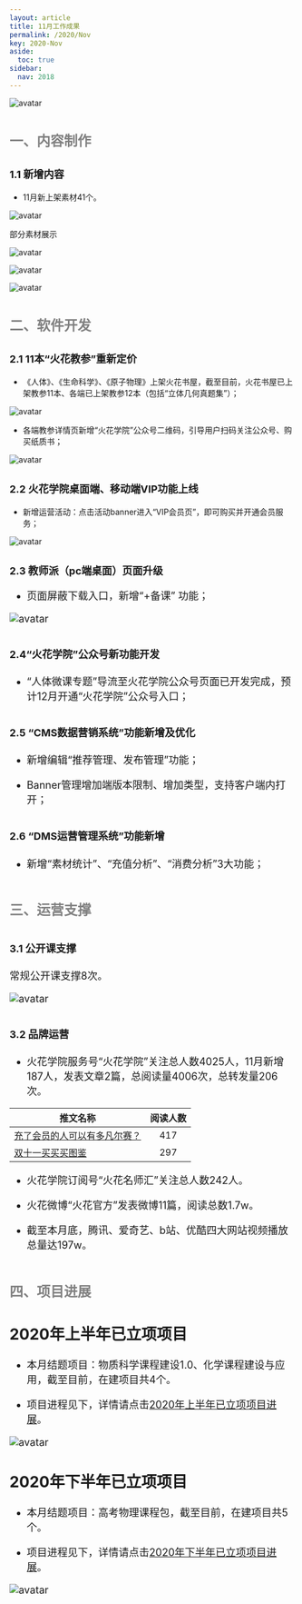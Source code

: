 ```yaml
---
layout: article
title: 11月工作成果
permalink: /2020/Nov
key: 2020-Nov
aside:
  toc: true
sidebar:
  nav: 2018
---
```



<bro/><bro/>

![avatar](images/20201100.png)

# <font size="5" color="gray">一、内容制作</font>

## <font size="4" >1.1 新增内容</font>

- 11月新上架素材41个。

![avatar](images/20201102.png)

部分素材展示

![avatar](images/20201103.png)

![avatar](images/20201104.png)

![avatar](images/20201105.png)

# <font size="5" color="gray">二、软件开发</font>

## <font size="4" >2.1 11本“火花教参”重新定价</font>

- 《人体》、《生命科学》、《原子物理》上架火花书屋，截至目前，火花书屋已上架教参11本、各端已上架教参12本（包括“立体几何真题集”）；

![avatar](images/20201188.png)

- 各端教参详情页新增“火花学院”公众号二维码，引导用户扫码关注公众号、购买纸质书；

![avatar](images/20201106.png)

## <font size="4" >2.2 火花学院桌面端、移动端VIP功能上线</font>

- 新增运营活动：点击活动banner进入“VIP会员页”，即可购买并开通会员服务；

![avatar](images/20201107.png)

## <font size="4" >2.3 教师派（pc端桌面）页面升级
  
- 页面屏蔽下载入口，新增“+备课” 功能；

![avatar](images/20201108.png)

## <font size="4" >2.4“火花学院”公众号新功能开发</font>
  
- “人体微课专题”导流至火花学院公众号页面已开发完成，预计12月开通“火花学院”公众号入口；

## <font size="4" >2.5 “CMS数据营销系统”功能新增及优化</font>

- 新增编辑“推荐管理、发布管理”功能；

- Banner管理增加端版本限制、增加类型，支持客户端内打开；

## <font size="4" >2.6 “DMS运营管理系统”功能新增</font>

- 新增“素材统计”、“充值分析”、“消费分析”3大功能；

# <font size="5" color="gray">三、运营支撑</font>

## <font size="4" >3.1 公开课支撑</font>

常规公开课支撑8次。

![avatar](images/20201118.png)

## <font size="4" >3.2 品牌运营</font>

- 火花学院服务号“火花学院”关注总人数4025人，11月新增187人，发表文章2篇，总阅读量4006次，总转发量206次。

| 推文名称 |  阅读人数  | 
|-------------|:------:|
[充了会员的人可以有多凡尔赛？](https://mp.weixin.qq.com/s/BRLbmWkFekDwl6mnYe5dHw)|	417|
[双十一买买买图鉴](https://mp.weixin.qq.com/s/IxpUz3iSpMU2V1t2bAL_uA)|	297|

- 火花学院订阅号“火花名师汇”关注总人数242人。

- 火花微博“火花官方”发表微博11篇，阅读总数1.7w。

- 截至本月底，腾讯、爱奇艺、b站、优酷四大网站视频播放总量达197w。

# <font size="5" color="gray">四、项目进展</font>

## 2020年上半年已立项项目

- 本月结题项目：物质科学课程建设1.0、化学课程建设与应用，截至目前，在建项目共4个。

- 项目进程见下，详情请点击[2020年上半年已立项项目进展](https://github.com/Xiyue-team/doc_monthlyreport/blob/master/project/2020/Nov.md)。
 
![avatar](images/2020111190.png)

## 2020年下半年已立项项目

- 本月结题项目：高考物理课程包，截至目前，在建项目共5个。

- 项目进程见下，详情请点击[2020年下半年已立项项目进展](https://github.com/Xiyue-team/doc_monthlyreport/blob/master/project/2020/Nov.md)。
 
![avatar](images/202011200.png)


